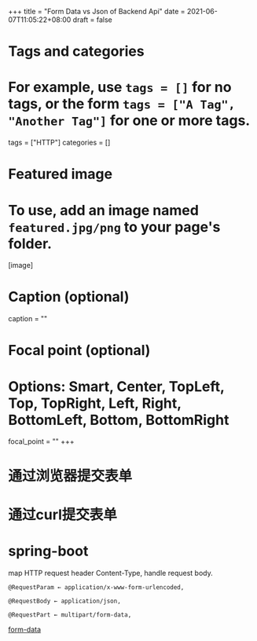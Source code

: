 +++
title = "Form Data vs Json of Backend Api"
date = 2021-06-07T11:05:22+08:00
draft = false

# Tags and categories
# For example, use `tags = []` for no tags, or the form `tags = ["A Tag", "Another Tag"]` for one or more tags.
tags = ["HTTP"]
categories = []

# Featured image
# To use, add an image named `featured.jpg/png` to your page's folder. 
[image]
  # Caption (optional)
  caption = ""

  # Focal point (optional)
  # Options: Smart, Center, TopLeft, Top, TopRight, Left, Right, BottomLeft, Bottom, BottomRight
  focal_point = ""
+++


# 通过浏览器提交表单

# 通过curl提交表单


# spring-boot

map HTTP request header Content-Type, handle request body.

```
@RequestParam ← application/x-www-form-urlencoded,

@RequestBody ← application/json,

@RequestPart ← multipart/form-data,
```



[form-data](https://www.baeldung.com/spring-url-encoded-form-data)
